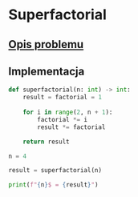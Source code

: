 # Superfactorial

## [Opis problemu](../../../../algorithms/integers/superfactorial.md)

## Implementacja

```python linenums="1"
def superfactorial(n: int) -> int:
    result = factorial = 1
    
    for i in range(2, n + 1):
        factorial *= i
        result *= factorial

    return result

n = 4

result = superfactorial(n)

print(f"{n}$ = {result}")
```
